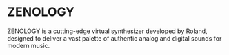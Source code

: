 # ZENOLOGY
ZENOLOGY is a cutting-edge virtual synthesizer developed by Roland, designed to deliver a vast palette of authentic analog and digital sounds for modern music.
